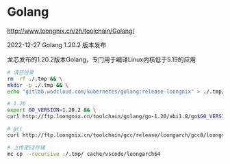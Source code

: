 # Golang

http://www.loongnix.cn/zh/toolchain/Golang/

2022-12-27 Golang 1.20.2 版本发布

龙芯发布的1.20.2版本Golang，专门用于编译Linux内核低于5.19的应用

```bash
# 清空目录
rm -rf ./.tmp && \
mkdir -p ./.tmp && \
echo "gitlab.wodcloud.com/kubernetes/golang:release-loongnix" > ./.tmp/README.md

# 1.20
export GO_VERSION=1.20.2 && \
curl http://ftp.loongnix.cn/toolchain/golang/go-1.20/abi1.0/go$GO_VERSION.linux-amd64.tar.gz > ./.tmp/go$GO_VERSION.linux-amd64.tar.gz

# gcc
curl http://ftp.loongnix.cn/toolchain/gcc/release/loongarch/gcc8/loongson-gnu-toolchain-8.3-x86_64-loongarch64-linux-gnu-rc1.1.tar.xz > ./.tmp/golang/loongson-gnu-toolchain-8.3-x86_64-loongarch64-linux-gnu-rc1.1.tar.xz 

# 上传至S3存储
mc cp --recursive ./.tmp/ cache/vscode/loongarch64
```